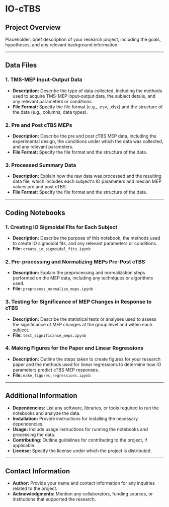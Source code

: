 # IO-cTBS

## Project Overview
Placeholder: brief description of your research project, including the goals, hypotheses, and any relevant background information.

---

## Data Files
### 1. TMS-MEP Input-Output Data
- **Description:** Describe the type of data collected, including the methods used to acquire TMS-MEP input-output data, the subject details, and any relevant parameters or conditions.
- **File Format:** Specify the file format (e.g., .csv, .xlsx) and the structure of the data (e.g., columns, data types).

### 2. Pre and Post cTBS MEPs
- **Description:** Describe the pre and post cTBS MEP data, including the experimental design, the conditions under which the data was collected, and any relevant parameters.
- **File Format:** Specify the file format and the structure of the data.

### 3. Processed Summary Data
- **Description:** Explain how the raw data was processed and the resulting data file, which includes each subject's IO parameters and median MEP values pre and post cTBS.
- **File Format:** Specify the file format and the structure of the data.

---

## Coding Notebooks
### 1. Creating IO Sigmoidal Fits for Each Subject
- **Description:** Describe the purpose of this notebook, the methods used to create IO sigmoidal fits, and any relevant parameters or conditions.
- **File:** `create_io_sigmoidal_fits.ipynb`

### 2. Pre-processing and Normalizing MEPs Pre-Post cTBS
- **Description:** Explain the preprocessing and normalization steps performed on the MEP data, including any techniques or algorithms used.
- **File:** `preprocess_normalize_meps.ipynb`

### 3. Testing for Significance of MEP Changes in Response to cTBS
- **Description:** Describe the statistical tests or analyses used to assess the significance of MEP changes at the group level and within each subject.
- **File:** `test_significance_meps.ipynb`

### 4. Making Figures for the Paper and Linear Regressions
- **Description:** Outline the steps taken to create figures for your research paper and the methods used for linear regressions to determine how IO parameters predict cTBS MEP responses.
- **File:** `make_figures_regressions.ipynb`

---

## Additional Information
- **Dependencies:** List any software, libraries, or tools required to run the notebooks and analyze the data.
- **Installation:** Provide instructions for installing the necessary dependencies.
- **Usage:** Include usage instructions for running the notebooks and processing the data.
- **Contributing:** Outline guidelines for contributing to the project, if applicable.
- **License:** Specify the license under which the project is distributed.

---

## Contact Information
- **Author:** Provide your name and contact information for any inquiries related to the project.
- **Acknowledgments:** Mention any collaborators, funding sources, or institutions that supported the research.

